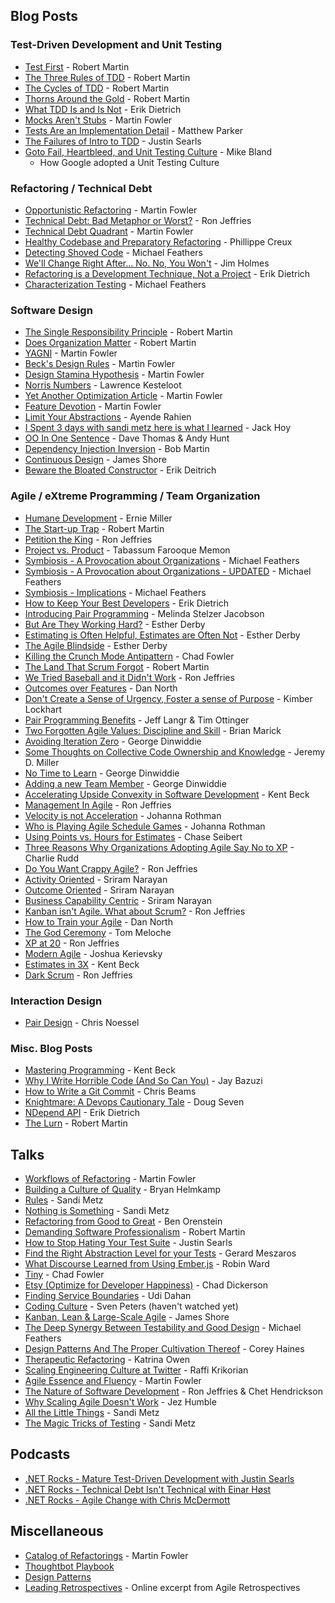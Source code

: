 ## Blog Posts
<a name="#blog-posts"></a>
### Test-Driven Development and Unit Testing

* [Test First](https://blog.8thlight.com/uncle-bob/2013/09/23/Test-first.html) - Robert Martin
* [The Three Rules of TDD](http://butunclebob.com/ArticleS.UncleBob.TheThreeRulesOfTdd) - Robert Martin
* [The Cycles of TDD](http://blog.cleancoder.com/uncle-bob/2014/12/17/TheCyclesOfTDD.html) - Robert Martin
* [Thorns Around the Gold](http://blog.cleancoder.com/uncle-bob/2014/11/19/GoingForTheGold.html) - Robert Martin
* [What TDD Is and Is Not](http://www.daedtech.com/what-tdd-is-and-is-not) - Erik Dietrich
* [Mocks Aren't Stubs](http://martinfowler.com/articles/mocksArentStubs.html) - Martin Fowler
* [Tests Are an Implementation Detail](https://blog.pivotal.io/pivotal-labs/labs/tests-implementation-detail) - Matthew Parker
* [The Failures of Intro to TDD](http://blog.testdouble.com/posts/2014-01-25-the-failures-of-intro-to-tdd.html) - Justin Searls
* [Goto Fail, Heartbleed, and Unit Testing Culture](http://martinfowler.com/articles/testing-culture.html) - Mike Bland 
  * How Google adopted a Unit Testing Culture

### Refactoring / Technical Debt

* [Opportunistic Refactoring](http://martinfowler.com/bliki/OpportunisticRefactoring.html) - Martin Fowler
* [Technical Debt: Bad Metaphor or Worst?](http://ronjeffries.com/articles/015-11/tech-debt/) - Ron Jeffries
* [Technical Debt Quadrant](http://martinfowler.com/bliki/TechnicalDebtQuadrant.html) - Martin Fowler
* [Healthy Codebase and Preparatory Refactoring](http://brewhouse.io/blog/2014/11/10/healthy-codebase-and-preparatory-refactoring.html) - Phillippe Creux
* [Detecting Shoved Code](https://michaelfeathers.silvrback.com/detecting-shoved-code) - Michael Feathers
* [We'll Change Right After... No. No, You Won't](http://frazzleddad.blogspot.com/2016/05/well-change-right-after-no-no-you-wont.html) - Jim Holmes
* [Refactoring is a Development Technique, Not a Project](https://blog.ndepend.com/refactoring-is-a-development-technique-not-a-project/) - Erik Dietrich
* [Characterization Testing](https://michaelfeathers.silvrback.com/characterization-testing) - Michael Feathers

### Software Design

* [The Single Responsibility Principle](https://blog.8thlight.com/uncle-bob/2014/05/08/SingleReponsibilityPrinciple.html) - Robert Martin
* [Does Organization Matter](http://blog.cleancoder.com/uncle-bob/2015/04/15/DoesOrganizationMatter.html) - Robert Martin
* [YAGNI](http://martinfowler.com/bliki/Yagni.html) - Martin Fowler
* [Beck's Design Rules](http://martinfowler.com/bliki/BeckDesignRules.html) - Martin Fowler
* [Design Stamina Hypothesis](http://martinfowler.com/bliki/DesignStaminaHypothesis.html) - Martin Fowler
* [Norris Numbers](http://www.teamten.com/lawrence/writings/norris-numbers.html) - Lawrence Kesteloot
* [Yet Another Optimization Article](http://martinfowler.com/ieeeSoftware/yetOptimization.pdf) - Martin Fowler
* [Feature Devotion](http://martinfowler.com/bliki/FeatureDevotion.html) - Martin Fowler
* [Limit Your Abstractions](https://ayende.com/blog/154209/limit-your-abstractions-refactoring-toward-reduced-abstractions) - Ayende Rahien 
* [I Spent 3 days with sandi metz here is what I learned](http://red-badger.com/blog/2014/08/20/i-spent-3-days-with-sandi-metz-heres-what-i-learned/) - Jack Hoy
* [OO In One Sentence](https://media.pragprog.com/articles/may_04_oo1.pdf) - Dave Thomas & Andy Hunt
* [Dependency Injection Inversion](https://sites.google.com/site/unclebobconsultingllc/blogs-by-robert-martin/dependency-injection-inversion) - Bob Martin
* [Continuous Design](http://www.martinfowler.com/ieeeSoftware/continuousDesign.pdf) - James Shore
* [Beware the Bloated Constructor](http://www.daedtech.com/beware-the-bloated-constructor/) - Erik Deitrich


### Agile / eXtreme Programming / Team Organization
<a name="#agile-posts"></a>

* [Humane Development](https://ernie.io/2014/12/17/humane-development/) - Ernie Miller
* [The Start-up Trap](http://blog.8thlight.com/uncle-bob/2013/03/05/TheStartUpTrap.html) - Robert Martin
* [Petition the King](http://ronjeffries.com/xprog/articles/petitiontheking/) - Ron Jeffries
* [Project vs. Product](https://www.thoughtworks.com/insights/blog/project-vs-product) - Tabassum Farooque Memon
* [Symbiosis - A Provocation about Organizations](https://drive.google.com/file/d/0B8ZX1RoWHuiJRnppcERLNjdSV00/view) - Michael Feathers
* [Symbiosis - A Provocation about Organizations - UPDATED](http://www.r7krecon.com/#!provocation/gfqa5) - Michael Feathers
* [Symbiosis - Implications](http://www.r7krecon.com/#!implications/t2tbw) - Michael Feathers
* [How to Keep Your Best Developers](http://www.daedtech.com/how-to-keep-your-best-programmers) - Erik Dietrich
* [Introducing Pair Programming](http://www.infoq.com/articles/introducing-pair-programming) - Melinda Stelzer Jacobson
* [But Are They Working Hard?](http://www.estherderby.com/2012/02/but-are-they-working-hard.html) - Esther Derby
* [Estimating is Often Helpful, Estimates are Often Not](http://www.estherderby.com/2012/03/estimating-is-often-helpful-estimates-are-often-not.html) - Esther Derby
* [The Agile Blindside](http://www.estherderby.com/2011/05/the-agile-blindside.html) - Esther Derby
* [Killing the Crunch Mode Antipattern](http://chadfowler.com/2014/01/22/the-crunch-mode-antipattern.html) - Chad Fowler
* [The Land That Scrum Forgot](https://www.scrumalliance.org/community/articles/2010/december/the-land-that-scrum-forgot) - Robert Martin
* [We Tried Baseball and it Didn't Work](http://ronjeffries.com/xprog/articles/jatbaseball/) - Ron Jeffries
* [Outcomes over Features](http://dannorth.net/2006/10/28/outcomes-over-features-the-fifth-agile-value/) - Dan North
* [Don't Create a Sense of Urgency, Foster a sense of Purpose](https://medium.com/@kimber_lockhart/don-t-create-a-sense-of-urgency-foster-a-sense-of-purpose-724e309ecdb0#.sjfzc3ha0) - Kimber Lockhart
* [Pair Programming Benefits](https://pragprog.com/magazines/2011-07/pair-programming-benefits) - Jeff Langr & Tim Ottinger
* [Two Forgotten Agile Values: Discipline and Skill](http://www.exampler.com/discipline-and-skill.html) - Brian Marick
* [Avoiding Iteration Zero](http://blog.gdinwiddie.com/2011/05/25/avoiding-iteration-zero/) - George Dinwiddie
* [Some Thoughts on Collective Code Ownership and Knowledge](http://jeremydmiller.com/2014/07/13/some-thoughts-on-collective-ownership-and-knowledge/) - Jeremy D. Miller
* [No Time to Learn](http://blog.gdinwiddie.com/2015/03/05/no-time-to-learn/) - George Dinwiddie
* [Adding a new Team Member](http://blog.gdinwiddie.com/2013/03/27/adding-a-new-team-member/) - George Dinwiddie
* [Accelerating Upside Convexity in Software Development](https://www.facebook.com/notes/kent-beck/accelerating-upside-convexity-in-software-development/1134914156541447) - Kent Beck
* [Management In Agile](http://ronjeffries.com/articles/015-12/management/) - Ron Jeffries
* [Velocity is not Acceleration](http://www.jrothman.com/mpd/project-management/2016/05/velocity-is-not-acceleration/) - Johanna Rothman 
* [Who is Playing Agile Schedule Games](http://www.jrothman.com/articles/2012/05/whos-playing-agile-schedule-games/) - Johanna Rothman
* [Using Points vs. Hours for Estimates](https://dzone.com/articles/using-points-vs-hours-for-estimates) - Chase Seibert  
* [Three Reasons Why Organizations Adopting Agile Say No to XP](https://dzone.com/articles/three-reasons-why-organizations-adopting-agile-say) - Charlie Rudd 
* [Do You Want Crappy Agile?](http://ronjeffries.com/articles/016-03/you-want/) - Ron Jeffries
* [Activity Oriented](http://martinfowler.com/bliki/ActivityOriented.html) - Sriram Narayan
* [Outcome Oriented](http://martinfowler.com/bliki/OutcomeOriented.html) - Sriram Narayan
* [Business Capability Centric](http://martinfowler.com/bliki/BusinessCapabilityCentric.html) - Sriram Narayan
* [Kanban isn't Agile. What about Scrum?](http://ronjeffries.com/articles/015-12/agile-or-not/) - Ron Jeffries
* [How to Train your Agile](https://dannorth.net/2016/07/04/how-to-train-your-agile/) - Dan North
* [The God Ceremony](http://tommeloche.com/the-god-ceremony/) - Tom Meloche
* [XP at 20](http://ronjeffries.com/articles/016-0607/xp-at-20/) - Ron Jeffries
* [Modern Agile](https://www.industriallogic.com/blog/modern-agile/) - Joshua Kerievsky
* [Estimates in 3X](https://www.facebook.com/notes/kent-beck/estimates-in-3x/1242012852498243) - Kent Beck
* [Dark Scrum](http://ronjeffries.com/articles/016-09ff/defense/) - Ron Jeffries

### Interaction Design 

* [Pair Design](http://www.cooper.com/journal/2011/2/pairaphors) - Chris Noessel 

### Misc. Blog Posts
* [Mastering Programming](https://www.prod.facebook.com/notes/kent-beck/mastering-programming/1184427814923414) - Kent Beck
* [Why I Write Horrible Code (And So Can You)](http://jbazuzicode.blogspot.com/2015/01/why-i-write-horrible-code-and-so-can-you.html) - Jay Bazuzi
* [How to Write a Git Commit](http://chris.beams.io/posts/git-commit/) - Chris Beams
* [Knightmare: A Devops Cautionary Tale](http://dougseven.com/2014/04/17/knightmare-a-devops-cautionary-tale/) - Doug Seven
* [NDepend API](https://blog.ndepend.com/code-analysis-statistics-ndepend-api/) - Erik Dietrich
* [The Lurn](http://blog.cleancoder.com/uncle-bob/2016/09/01/TheLurn.html) - Robert Martin

## Talks
<a name="talks"></a>
* [Workflows of Refactoring](https://youtu.be/vqEg37e4Mkw) - Martin Fowler
* [Building a Culture of Quality](https://www.youtube.com/watch?v=Jsi1YTkXwxA) - Bryan Helmkamp
* [Rules](https://www.youtube.com/watch?v=npOGOmkxuio) - Sandi Metz
* [Nothing is Something](https://www.youtube.com/watch?v=29MAL8pJImQ) - Sandi Metz
* [Refactoring from Good to Great](https://www.youtube.com/watch?v=DC-pQPq0acs) - Ben Orenstein
* [Demanding Software Professionalism](https://vimeo.com/56708193) - Robert Martin
* [How to Stop Hating Your Test Suite](https://www.youtube.com/watch?v=VD51AkG8EZw) - Justin Searls
* [Find the Right Abstraction Level for your Tests](http://m.ustream.tv/recorded/46744750) - Gerard Meszaros
* [What Discourse Learned from Using Ember.js](https://www.youtube.com/watch?v=2s9iOTNl2g0) - Robin Ward
* [Tiny](http://www.infoq.com/presentations/small-iteration-method-team) - Chad Fowler
* [Etsy (Optimize for Developer Happiness)](https://youtu.be/22EECFEk9Xs) - Chad Dickerson
* [Finding Service Boundaries](https://vimeo.com/113515335) - Udi Dahan
* [Coding Culture](http://m.ustream.tv/recorded/61443548?rmalang=en_US) - Sven Peters (haven't watched yet)
* [Kanban, Lean & Large-Scale Agile](https://www.youtube.com/watch?v=Jsi1YTkXwxA) - James Shore
* [The Deep Synergy Between Testability and Good Design](https://www.youtube.com/watch?v=4cVZvoFGJTU) - Michael Feathers
* [Design Patterns And The Proper Cultivation Thereof](https://www.youtube.com/watch?v=vqN3TQgsXzI) - Corey Haines
* [Therapeutic Refactoring](https://youtu.be/KA9i5IGS-oU) - Katrina Owen
* [Scaling Engineering Culture at Twitter](http://www.infoq.com/presentations/twitter-scalability-culture) - Raffi Krikorian 
* [Agile Essence and Fluency](https://www.youtube.com/watch?v=URlnxbaHhTs&feature=youtu.be) - Martin Fowler
* [The Nature of Software Development](https://vimeo.com/128295653) - Ron Jeffries & Chet Hendrickson
* [Why Scaling Agile Doesn't Work](https://youtu.be/2zYxWEZ0gYg) - Jez Humble
* [All the Little Things](https://www.youtube.com/watch?v=8bZh5LMaSmE) - Sandi Metz
* [The Magic Tricks of Testing](https://www.youtube.com/watch?v=URSWYvyc42M) - Sandi Metz

## Podcasts
<a name="podcasts"></a>
* [.NET Rocks - Mature Test-Driven Development with Justin Searls](https://www.dotnetrocks.com/?show=1207)
* [.NET Rocks - Technical Debt Isn't Technical with Einar H&oslash;st](https://www.dotnetrocks.com/?show=1235)
* [.NET Rocks - Agile Change with Chris McDermott](https://www.dotnetrocks.com/?show=1260)

## Miscellaneous
<a name="misc"></a>
* [Catalog of Refactorings](http://refactoring.com/catalog/) - Martin Fowler
* [Thoughtbot Playbook](http://playbook.thoughtbot.com/) 
* [Design Patterns](https://sourcemaking.com/design_patterns) 
* [Leading Retrospectives](https://media.pragprog.com/titles/dlret/Leading.pdf) - Online excerpt from Agile Retrospectives



